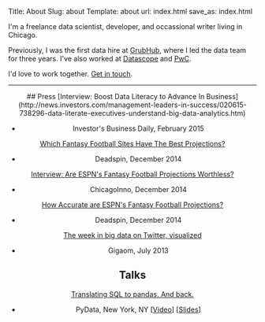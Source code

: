 Title: About
Slug: about
Template: about
url: index.html
save_as: index.html

I'm a freelance data scientist, developer, and occassional writer living in Chicago.

Previously, I was the first data hire at [GrubHub](https://www.grubhub.com/), 
where I led the data team for three years. 
I've also worked at [Datascope](http://www.datascopeanalytics.com) 
and [PwC](http://www.pwc.com).

I'd love to work together. [Get in touch](mailto:greg@gregreda.com?subject=Work).

<center>
<hr class=“small”>
## Press
[Interview: Boost Data Literacy to Advance In Business](http://news.investors.com/management-leaders-in-success/020615-738296-data-literate-executives-understand-big-data-analytics.htm)

- Investor's Business Daily, February 2015

[Which Fantasy Football Sites Have The Best Projections?](http://regressing.deadspin.com/which-fantasy-football-sites-have-the-best-projections-1672790103)

- Deadspin, December 2014

[Interview: Are ESPN's Fantasy Football Projections Worthless?](http://chicagoinno.streetwise.co/2014/12/16/are-espn-fantasy-football-projections-legit-datascope-investigates/)

- ChicagoInno, December 2014

[How Accurate are ESPN's Fantasy Football Projections?](http://regressing.deadspin.com/how-accurate-are-espns-fantasy-football-projections-1669439884)

- Deadspin, December 2014

[The week in big data on Twitter, visualized](https://gigaom.com/2013/07/19/the-week-in-big-data-on-twitter-visualized/)

- Gigaom, July 2013

## Talks
[Translating SQL to pandas. And back.](http://reda.io/pydata2014nyc)

- PyData, New York, NY [[Video](http://reda.io/pydata2014nyc)] [[Slides](http://reda.io/sql2pandas)]
</center>
